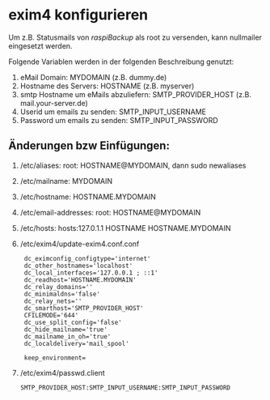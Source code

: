 # exim4 konfigurieren

Um z.B. Statusmails von *raspiBackup* als root zu versenden, kann nullmailer eingesetzt werden.

Folgende Variablen werden in der folgenden Beschreibung genutzt:

1. eMail Domain: MYDOMAIN (z.B. dummy.de)
2. Hostname des Servers: HOSTNAME (z.B. myserver)
3. smtp Hostname um eMails abzuliefern: SMTP_PROVIDER_HOST (z.B. mail.your-server.de)
4. Userid um emails zu senden: SMTP_INPUT_USERNAME
5. Password um emails zu senden: SMTP_INPUT_PASSWORD

## Änderungen bzw Einfügungen:

1. /etc/aliases: root: HOSTNAME@MYDOMAIN, dann sudo newaliases
2. /etc/mailname: MYDOMAIN
3. /etc/hostname: HOSTNAME.MYDOMAIN
4. /etc/email-addresses: root: HOSTNAME@MYDOMAIN
5. /etc/hosts: hosts:127.0.1.1 HOSTNAME HOSTNAME.MYDOMAIN
6. /etc/exim4/update-exim4.conf.conf

        dc_eximconfig_configtype='internet'
        dc_other_hostnames='localhost'
        dc_local_interfaces='127.0.0.1 ; ::1'
        dc_readhost='HOSTNAME.MYDOMAIN'
        dc_relay_domains=''
        dc_minimaldns='false'
        dc_relay_nets=''
        dc_smarthost='SMTP_PROVIDER_HOST'
        CFILEMODE='644'
        dc_use_split_config='false'
        dc_hide_mailname='true'
        dc_mailname_in_oh='true'
        dc_localdelivery='mail_spool'

        keep_environment=

7.  /etc/exim4/passwd.client

        SMTP_PROVIDER_HOST:SMTP_INPUT_USERNAME:SMTP_INPUT_PASSWORD



[.status]: todo "Formatierung und Text"
[.source]: https://www.linux-tips-and-tricks.de/de/raspibackupcategoried/573-exim4-konfigurieren

